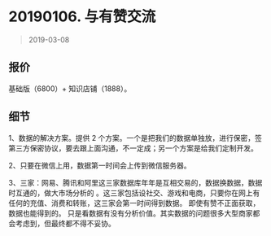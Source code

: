 # 20190106. 与有赞交流
> 2019-03-08

## 报价

基础版（6800）+ 知识店铺（1888）。

## 细节

1、数据的解决方案。提供 2 个方案。一个是把我们的数据单独放，进行保密，签第三方保密协议，要去跟上面沟通，不一定成；另一个方案是给我们定制开发。

2、只要在微信上用，数据第一时间会上传到微信服务器。

3、三家：网易、腾讯和阿里这三家数据库年年是互相交易的，数据换数据，数据时互通的，做大市场分析的 。这三家包括设社交、游戏和电商，只要你在网上有任何的充值、消费和转账，这三家会第一时间得到数据。 即使有赞不正面获取，数据也能得到的。 只是看数据有没有分析价值。其实数据的问题很多大型商家都会考虑到，但最终都不得不妥协。 
